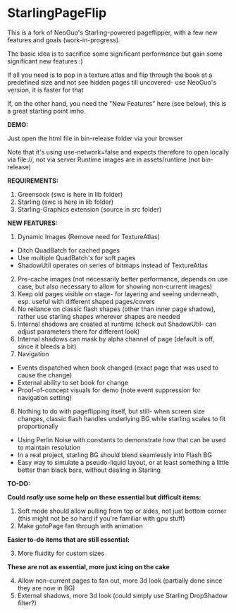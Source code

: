 StarlingPageFlip
================

This is a fork of NeoGuo's Starling-powered pageflipper, with a few new features and goals (work-in-progress).

The basic idea is to sacrifice some significant performance but gain some significant new features :)

If all you need is to pop in a texture atlas and flip through the book at a predefined size and not see hidden pages till uncovered- use NeoGuo's version, it is faster for that

If, on the other hand, you need the "New Features" here (see below), this is a great starting point imho.

**DEMO:**

Just open the html file in bin-release folder via your browser

Note that it's using use-network=false and expects therefore to open locally via file://, not via server
Runtime images are in assets/runtime (not bin-release)

**REQUIREMENTS:**

1. Greensock (swc is here in lib folder)
2. Starling (swc is here in lib folder)
3. Starling-Graphics extension (source in src folder)

**NEW FEATURES:**

1. Dynamic Images (Remove need for TextureAtlas)
  * Ditch QuadBatch for cached pages
  * Use multiple QuadBatch's for soft pages
  * ShadowUtil operates on series of bitmaps instead of TextureAtlas
2. Pre-cache images (not necessarily better performance, depends on use case, but also necessary to allow for showing non-current images)
3. Keep old pages visible on stage- for layering and seeing underneath, esp. useful with different shaped pages/covers
4. No reliance on classic flash shapes (other than inner page shadow), rather use starling shapes wherever shapes are needed
5. Internal shadows are created at runtime (check out ShadowUtil- can adjust parameters there for different look)
6. Internal shadows can mask by alpha channel of page (default is off, since it bleeds a bit)
7. Navigation
  * Events dispatched when book changed (exact page that was used to cause the change)
  * External ability to set book for change
  * Proof-of-concept visuals for demo (note event suppression for navigation setting)
8. Nothing to do with pageflipping itself, but still- when screen size changes, classic flash handles underlying BG while starling scales to fit proportionally
  * Using Perlin Noise with constants to demonstrate how that can be used to maintain resolution
  * In a real project, starling BG should blend seamlessly into Flash BG
  * Easy way to simulate a pseudo-liquid layout, or at least something a little better than black bars, without dealing in Starling
  
**TO-DO:**

**Could _really_ use some help on these essential but difficult items:**

1. Soft mode should allow pulling from top or sides, not just bottom corner (this might not be so hard if you're familiar with gpu stuff)
2. Make gotoPage fan through with animation

**Easier to-do items that are still essential:**

3. More fluidity for custom sizes
 
**These are not as essential, more just icing on the cake**

4. Allow non-current pages to fan out, more 3d look (partially done since they are now in BG)
5. External shadows, more 3d look (could simply use Starling DropShadow filter?)
